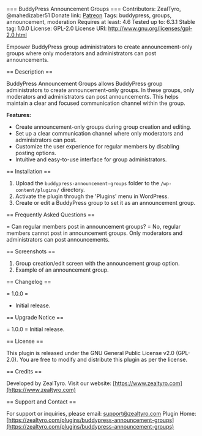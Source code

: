 === BuddyPress Announcement Groups ===
Contributors: ZealTyro, @mahedizaber51
Donate link: [Patreon](https://patreon.com/zealtyro)
Tags: buddypress, groups, announcement, moderation
Requires at least: 4.6
Tested up to: 6.3.1
Stable tag: 1.0.0
License: GPL-2.0
License URI: http://www.gnu.org/licenses/gpl-2.0.html

Empower BuddyPress group administrators to create announcement-only groups where only moderators and administrators can post announcements.

== Description ==

BuddyPress Announcement Groups allows BuddyPress group administrators to create announcement-only groups. In these groups, only moderators and administrators can post announcements. This helps maintain a clear and focused communication channel within the group.

**Features:**

- Create announcement-only groups during group creation and editing.
- Set up a clear communication channel where only moderators and administrators can post.
- Customize the user experience for regular members by disabling posting options.
- Intuitive and easy-to-use interface for group administrators.

== Installation ==

1. Upload the `buddypress-announcement-groups` folder to the `/wp-content/plugins/` directory.
2. Activate the plugin through the 'Plugins' menu in WordPress.
3. Create or edit a BuddyPress group to set it as an announcement group.

== Frequently Asked Questions ==

= Can regular members post in announcement groups? =
No, regular members cannot post in announcement groups. Only moderators and administrators can post announcements.

== Screenshots ==

1. Group creation/edit screen with the announcement group option.
2. Example of an announcement group.

== Changelog ==

= 1.0.0 =
* Initial release.

== Upgrade Notice ==

= 1.0.0 =
Initial release.

== License ==

This plugin is released under the GNU General Public License v2.0 (GPL-2.0). You are free to modify and distribute this plugin as per the license.

== Credits ==

Developed by ZealTyro. Visit our website: [https://www.zealtyro.com](https://www.zealtyro.com)

== Support and Contact ==

For support or inquiries, please email: support@zealtyro.com
Plugin Home: [https://zealtyro.com/plugins/buddypress-announcement-groups](https://zealtyro.com/plugins/buddypress-announcement-groups)
